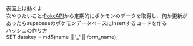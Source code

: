 表面上は動くよ\
次やりたいこと:[PokeAPI](https://pokeapi.co/docs/v2)から定期的にポケモンのデータを取得し、何か更新があったらsupabaseのポケモンデータベースにinsertするコードを作る\
ハッシュの作り方\
SET datakey = md5(name || '_' || form_name);

